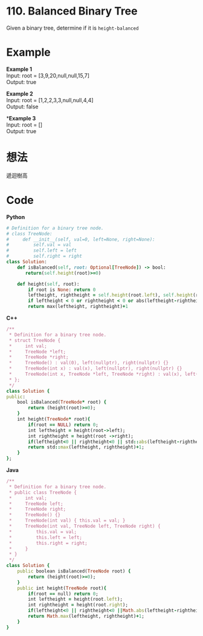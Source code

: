 # 110. Balanced Binary Tree
Given a binary tree, determine if it is `height-balanced`


# Example
**Example 1**  
Input: root = [3,9,20,null,null,15,7]  
Output: true  

**Example 2**  
Input: root = [1,2,2,3,3,null,null,4,4]  
Output: false   

***Example 3**  
Input: root = []  
Output: true  

# 想法 
遞迴樹高

# Code
**Python**  
```ruby
# Definition for a binary tree node.
# class TreeNode:
#     def __init__(self, val=0, left=None, right=None):
#         self.val = val
#         self.left = left
#         self.right = right
class Solution:
    def isBalanced(self, root: Optional[TreeNode]) -> bool:
       return(self.height(root)>=0) 

    def height(self, root):
        if root is None: return 0
        leftheight, rightheight = self.height(root.left), self.height(root.right)
        if leftheight < 0 or rightheight < 0 or abs(leftheight-rightheight) > 1: return -1
        return max(leftheight, rightheight)+1
```
**C++**
```ruby
/**
 * Definition for a binary tree node.
 * struct TreeNode {
 *     int val;
 *     TreeNode *left;
 *     TreeNode *right;
 *     TreeNode() : val(0), left(nullptr), right(nullptr) {}
 *     TreeNode(int x) : val(x), left(nullptr), right(nullptr) {}
 *     TreeNode(int x, TreeNode *left, TreeNode *right) : val(x), left(left), right(right) {}
 * };
 */
class Solution {
public:
    bool isBalanced(TreeNode* root) {
        return (height(root)>=0);
    }
    int height(TreeNode* root){
        if(root == NULL) return 0;
        int leftheight = height(root->left);
        int rightheight = height(root ->right);
        if(leftheight<0 || rightheight<0 || std::abs(leftheight-rightheight)>1) return -1;
        return std::max(leftheight, rightheight)+1;
    }
};
```
**Java**  
```ruby
/**
 * Definition for a binary tree node.
 * public class TreeNode {
 *     int val;
 *     TreeNode left;
 *     TreeNode right;
 *     TreeNode() {}
 *     TreeNode(int val) { this.val = val; }
 *     TreeNode(int val, TreeNode left, TreeNode right) {
 *         this.val = val;
 *         this.left = left;
 *         this.right = right;
 *     }
 * }
 */
class Solution {
    public boolean isBalanced(TreeNode root) {
        return (height(root)>=0);
    }
    public int height(TreeNode root){
        if(root == null) return 0;
        int leftheight = height(root.left);
        int rightheight = height(root.right);
        if(leftheight<0 || rightheight<0 ||Math.abs(leftheight-rightheight)>1) return -1;
        return Math.max(leftheight, rightheight)+1;
    }
}
```

